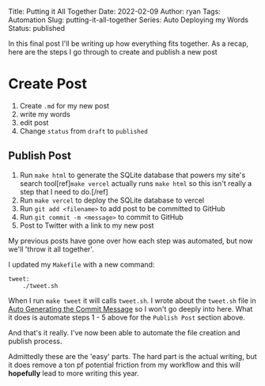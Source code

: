 Title: Putting it All Together
Date: 2022-02-09
Author: ryan
Tags: Automation
Slug: putting-it-all-together
Series: Auto Deploying my Words
Status: published

In this final post I'll be writing up how everything fits together. As a recap, here are the steps I go through to create and publish a new post

# Create Post

1. Create `.md` for my new post
2. write my words
3. edit post
4. Change `status` from `draft` to `published`

## Publish Post

1. Run `make html` to generate the SQLite database that powers my site's search tool[ref]`make vercel` actually runs `make html` so this isn't really a step that I need to do.[/ref]
2. Run `make vercel` to deploy the SQLite database to vercel
3. Run `git add <filename>` to add post to be committed to GitHub
4. Run `git commit -m <message>` to commit to GitHub
5. Post to Twitter with a link to my new post

My previous posts have gone over how each step was automated, but now we'll 'throw it all together'.

I updated my `Makefile` with a new command:

```
tweet:
	./tweet.sh
```

When I run `make tweet` it will calls `tweet.sh`. I wrote about the `tweet.sh` file in [Auto Generating the Commit Message](https://www.ryancheley.com/2022/01/28/auto-generating-the-commit-message/) so I won't go deeply into here. What it does is automate steps 1 - 5 above for the `Publish Post` section above.

And that's it really. I've now been able to automate the file creation and publish process.

Admittedly these are the 'easy' parts. The hard part is the actual writing, but it does remove a ton pf potential friction from my workflow and this will **hopefully** lead to more writing this year.
